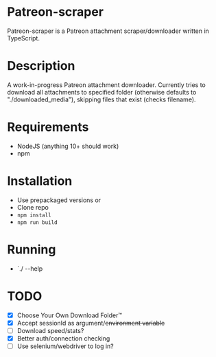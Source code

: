 # Patreon-scraper
Patreon-scraper is a Patreon attachment scraper/downloader written in TypeScript.

# Description
A work-in-progress Patreon attachment downloader. Currently tries to download all attachments to specified folder (otherwise defaults to "./downloaded_media"), skipping files that exist (checks filename).

# Requirements
- NodeJS (anything 10+ should work)
- npm

# Installation
- Use prepackaged versions
or
- Clone repo
- `npm install`
- `npm run build`

# Running
- `./<executable> --help

# TODO
- [x] Choose Your Own Download Folder™
- [x] Accept sessionId as argument/~~environment variable~~
- [ ] Download speed/stats?
- [x] Better auth/connection checking
- [ ] Use selenium/webdriver to log in?
